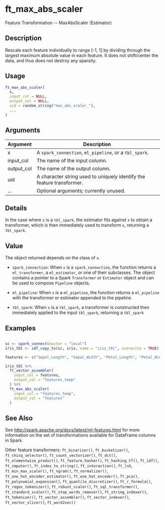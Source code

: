 # ft_max_abs_scaler


Feature Transformation -- MaxAbsScaler (Estimator)




## Description

Rescale each feature individually to range [-1, 1] by dividing through the
  largest maximum absolute value in each feature. It does not shift/center the
  data, and thus does not destroy any sparsity.





## Usage
```r
ft_max_abs_scaler(
  x,
  input_col = NULL,
  output_col = NULL,
  uid = random_string("max_abs_scaler_"),
  ...
)
```




## Arguments


Argument      |Description
------------- |----------------
x | A ``spark_connection``, ``ml_pipeline``, or a ``tbl_spark``.
input_col | The name of the input column.
output_col | The name of the output column.
uid | A character string used to uniquely identify the feature transformer.
... | Optional arguments; currently unused.




## Details

In the case where ``x`` is a ``tbl_spark``, the estimator fits against ``x``
  to obtain a transformer, which is then immediately used to transform ``x``, returning a ``tbl_spark``.





## Value

The object returned depends on the class of ``x``.


  
*  `spark_connection`: When `x` is a `spark_connection`, the function returns a `ml_transformer`,
  a `ml_estimator`, or one of their subclasses. The object contains a pointer to
  a Spark `Transformer` or `Estimator` object and can be used to compose
  `Pipeline` objects.

  
*  `ml_pipeline`: When `x` is a `ml_pipeline`, the function returns a `ml_pipeline` with
  the transformer or estimator appended to the pipeline.

  
*  `tbl_spark`: When `x` is a `tbl_spark`, a transformer is constructed then
  immediately applied to the input `tbl_spark`, returning a `tbl_spark`






## Examples

```r

sc <- spark_connect(master = "local")
iris_tbl <- sdf_copy_to(sc, iris, name = "iris_tbl", overwrite = TRUE)

features <- c("Sepal_Length", "Sepal_Width", "Petal_Length", "Petal_Width")

iris_tbl %>%
  ft_vector_assembler(
    input_col = features,
    output_col = "features_temp"
  ) %>%
  ft_max_abs_scaler(
    input_col = "features_temp",
    output_col = "features"
  )

```






## See Also

See http://spark.apache.org/docs/latest/ml-features.html for
  more information on the set of transformations available for DataFrame
  columns in Spark.

Other feature transformers: 
`ft_binarizer()`,
`ft_bucketizer()`,
`ft_chisq_selector()`,
`ft_count_vectorizer()`,
`ft_dct()`,
`ft_elementwise_product()`,
`ft_feature_hasher()`,
`ft_hashing_tf()`,
`ft_idf()`,
`ft_imputer()`,
`ft_index_to_string()`,
`ft_interaction()`,
`ft_lsh`,
`ft_min_max_scaler()`,
`ft_ngram()`,
`ft_normalizer()`,
`ft_one_hot_encoder_estimator()`,
`ft_one_hot_encoder()`,
`ft_pca()`,
`ft_polynomial_expansion()`,
`ft_quantile_discretizer()`,
`ft_r_formula()`,
`ft_regex_tokenizer()`,
`ft_robust_scaler()`,
`ft_sql_transformer()`,
`ft_standard_scaler()`,
`ft_stop_words_remover()`,
`ft_string_indexer()`,
`ft_tokenizer()`,
`ft_vector_assembler()`,
`ft_vector_indexer()`,
`ft_vector_slicer()`,
`ft_word2vec()`



